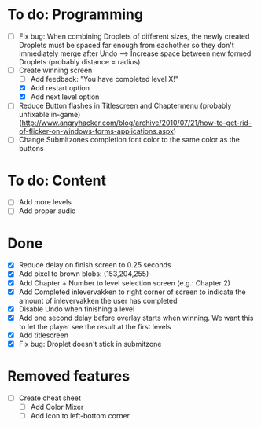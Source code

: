 # To do: Programming

- [ ] Fix bug: When combining Droplets of different sizes, the newly created Droplets must be spaced far enough from eachother so they don't immediately merge after Undo --> Increase space between new formed Droplets (probably distance = radius)
- [ ] Create winning screen
    - [ ] Add feedback: "You have completed level X!"
    - [X] Add restart option
    - [X] Add next level option
- [ ] Reduce Button flashes in Titlescreen and Chaptermenu (probably unfixable in-game) (http://www.angryhacker.com/blog/archive/2010/07/21/how-to-get-rid-of-flicker-on-windows-forms-applications.aspx)
- [ ] Change Submitzones completion font color to the same color as the buttons

# To do: Content
- [ ] Add more levels
- [ ] Add proper audio

# Done
- [X] Reduce delay on finish screen to 0.25 seconds
- [X] Add pixel to brown blobs: (153,204,255)
- [X] Add Chapter + Number to level selection screen (e.g.: Chapter 2)
- [X] Add Completed inlevervakken to right corner of screen to indicate the amount of inlevervakken the user has completed
- [X] Disable Undo when finishing a level
- [X] Add one second delay before overlay starts when winning. We want this to let the player see the result at the first levels
- [X] Add titlescreen
- [X] Fix bug: Droplet doesn't stick in submitzone

# Removed features
- [ ] Create cheat sheet
    - [ ] Add Color Mixer
    - [ ] Add Icon to left-bottom corner
